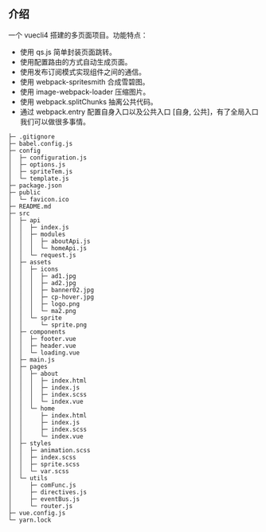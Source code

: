 ## 介绍

一个 vuecli4 搭建的多页面项目。功能特点：

- 使用 qs.js 简单封装页面跳转。
- 使用配置路由的方式自动生成页面。
- 使用发布订阅模式实现组件之间的通信。
- 使用 webpack-spritesmith 合成雪碧图。
- 使用 image-webpack-loader 压缩图片。
- 使用 webpack.splitChunks 抽离公共代码。
- 通过 webpack.entry 配置自身入口以及公共入口 [自身, 公共]，有了全局入口我们可以做很多事情。

```
├─ .gitignore
├─ babel.config.js
├─ config
│  ├─ configuration.js
│  ├─ options.js
│  ├─ spriteTem.js
│  └─ template.js
├─ package.json
├─ public
│  └─ favicon.ico
├─ README.md
├─ src
│  ├─ api
│  │  ├─ index.js
│  │  ├─ modules
│  │  │  ├─ aboutApi.js
│  │  │  └─ homeApi.js
│  │  └─ request.js
│  ├─ assets
│  │  ├─ icons
│  │  │  ├─ ad1.jpg
│  │  │  ├─ ad2.jpg
│  │  │  ├─ banner02.jpg
│  │  │  ├─ cp-hover.jpg
│  │  │  ├─ logo.png
│  │  │  └─ ma2.png
│  │  └─ sprite
│  │     └─ sprite.png
│  ├─ components
│  │  ├─ footer.vue
│  │  ├─ header.vue
│  │  └─ loading.vue
│  ├─ main.js
│  ├─ pages
│  │  ├─ about
│  │  │  ├─ index.html
│  │  │  ├─ index.js
│  │  │  ├─ index.scss
│  │  │  └─ index.vue
│  │  └─ home
│  │     ├─ index.html
│  │     ├─ index.js
│  │     ├─ index.scss
│  │     └─ index.vue
│  ├─ styles
│  │  ├─ animation.scss
│  │  ├─ index.scss
│  │  ├─ sprite.scss
│  │  └─ var.scss
│  └─ utils
│     ├─ comFunc.js
│     ├─ directives.js
│     ├─ eventBus.js
│     └─ router.js
├─ vue.config.js
└─ yarn.lock

```
